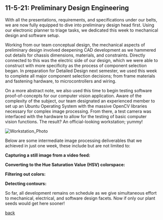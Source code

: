 ## 11-5-21: Preliminary Design Engineering

With all the presentations, requirements, and specifications under our belts, we are now fully equipped to dive into preliminary design head first. Using our electronic planner to triage tasks, we dedicated this week to mechanical design and software setup.

Working from our team conceptual design, the mechanical aspects of preliminary design involved deepening CAD development as we hammered out details for chassis dimensions, materials, and constraints. Directly connected to this was the electric side of our design, which we were able to construct with more specificity as the process of component selection began. In preparation for Detailed Design next semester, we used this week to complete all major component selection decisions; from frame materials and fastening hardware, to microcontrollers and wiring. 

On a more abstract note, we also used this time to begin testing software proof-of-concepts for our computer vision application. Aware of the complexity of the subject, our team designated an experienced member to set up an Ubuntu Operating System with the massive OpenCV libraries necessary for complex image processing. From there, a test camera was interfaced with the hardware to allow for the testing of basic computer vision functions. The result? An official-looking workstation; yummy! 

![Workstation_Photo](./../assets/software_workstation.png)

Below are some intermediate image processing deliverables that we achieved in just one week, these include but are not limited to:

**Capturing a still image from a video feed:**

**Converting to the Hue Saturation Value (HSV) colorspace:**

**Filtering out colors:**

**Detecting contours:**

So far, all development remains on schedule as we give simultaneous effort to mechanical, electrical, and software design facets. Now if only our plant seeds would get here sooner!

[back](./..)
